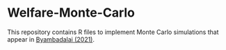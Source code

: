 # Welfare-Monte-Carlo
This repository contains R files to implement Monte Carlo simulations that appear in [Byambadalai (2021)](https://undralbyambadalai.com/Byambadalai_JMP.pdf).
